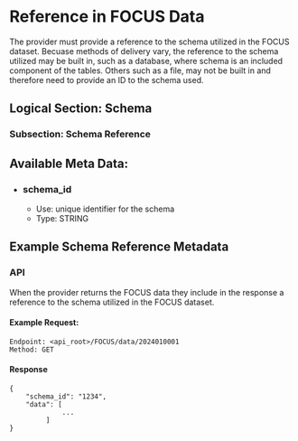 # Reference in FOCUS Data
The provider must provide a reference to the schema utilized in the FOCUS dataset. Becuase methods of delivery vary, the reference to the schema utilized may be built in, such as a database, where schema is an included component of the tables. Others such as a file, may not be built in and therefore need to provide an ID to the schema used.  

## Logical Section: Schema
### Subsection: Schema Reference

## Available Meta Data:
* ### schema_id
    * Use: unique identifier for the schema
    * Type: STRING


## Example Schema Reference Metadata

### API
When the provider returns the FOCUS data they include in the response a reference to the schema utilized in the FOCUS dataset. 

#### Example Request:
    Endpoint: <api_root>/FOCUS/data/2024010001
    Method: GET 
####

#### Response
```
{
	"schema_id": "1234",
	"data": [
             ...
         ]
}
```